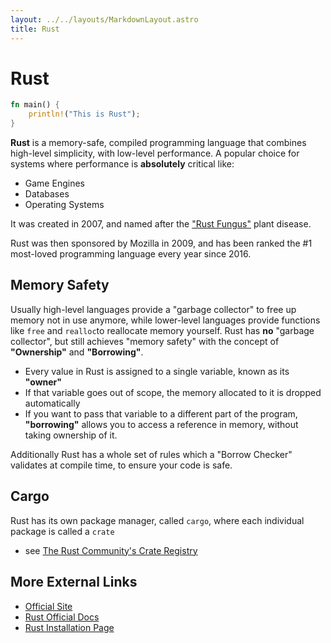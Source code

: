 ```yaml
---
layout: ../../layouts/MarkdownLayout.astro
title: Rust
---
```


# Rust 
```rust 
fn main() {
    println!("This is Rust");
}
```
**Rust** is a memory-safe, compiled programming language that combines 
high-level simplicity, with low-level performance. A popular choice for systems 
where performance is **absolutely** critical like:
  - Game Engines
  - Databases
  - Operating Systems

It was created in 2007, and named after the 
["Rust Fungus"](https://en.wikipedia.org/wiki/Rust_(fungus)) plant disease.

Rust was then sponsored by Mozilla in 2009, and has been ranked the #1 
most-loved programming language every year since 2016.

## Memory Safety
Usually high-level languages provide a "garbage collector" to free up memory not 
in use anymore, while lower-level languages provide functions like `free` and 
`realloc`to reallocate memory yourself. Rust has **no** "garbage collector", 
but still achieves "memory safety" with the concept of **"Ownership"** and 
**"Borrowing"**.
  - Every value in Rust is assigned to a single variable, known as its 
  **"owner"**
  - If that variable goes out of scope, the memory allocated to it is dropped 
  automatically
  - If you want to pass that variable to a different part of the program, 
  **"borrowing"** 
  allows you to access a reference in memory, without taking ownership of it.

Additionally Rust has a whole set of rules which a "Borrow Checker" validates at 
compile time, to ensure your code is safe.

## Cargo 
Rust has its own package manager, called `cargo`, where each individual package 
is called a `crate`
  - see [The Rust Community's Crate Registry](https://crates.io/)

## More External Links
- [Official Site](https://www.rust-lang.org/)
- [Rust Official Docs](https://doc.rust-lang.org/book/)
- [Rust Installation Page](https://doc.rust-lang.org/book/ch01-01-installation.html)
